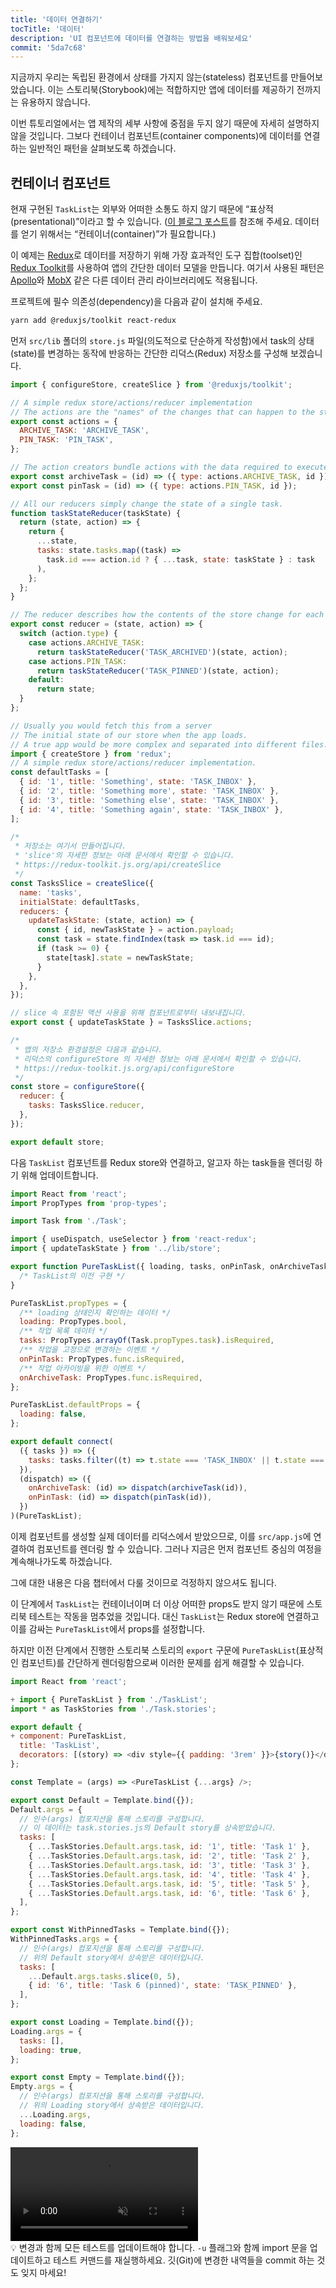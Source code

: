 ```yaml
---
title: '데이터 연결하기'
tocTitle: '데이터'
description: 'UI 컴포넌트에 데이터를 연결하는 방법을 배워보세요'
commit: '5da7c68'
---
```


지금까지 우리는 독립된 환경에서 상태를 가지지 않는(stateless) 컴포넌트를 만들어보았습니다. 이는 스토리북(Storybook)에는 적합하지만 앱에 데이터를 제공하기 전까지는 유용하지 않습니다.

이번 튜토리얼에서는 앱 제작의 세부 사항에 중점을 두지 않기 때문에 자세히 설명하지 않을 것입니다. 그보다 컨테이너 컴포넌트(container components)에 데이터를 연결하는 일반적인 패턴을 살펴보도록 하겠습니다.

## 컨테이너 컴포넌트

현재 구현된 `TaskList`는 외부와 어떠한 소통도 하지 않기 때문에 “표상적(presentational)”이라고 할 수 있습니다. ([이 블로그 포스트](https://medium.com/@dan_abramov/smart-and-dumb-components-7ca2f9a7c7d0)를 참조해 주세요. 데이터를 얻기 위해서는 “컨테이너(container)”가 필요합니다.)

이 예제는 [Redux](https://redux.js.org/)로 데이터를 저장하기 위해 가장 효과적인 도구 집합(toolset)인 [Redux Toolkit](https://redux-toolkit.js.org/)를 사용하여 앱의 간단한 데이터 모델을 만듭니다. 여기서 사용된 패턴은 [Apollo](https://www.apollographql.com/client/)와 [MobX](https://mobx.js.org/) 같은 다른 데이터 관리 라이브러리에도 적용됩니다.

프로젝트에 필수 의존성(dependency)을 다음과 같이 설치해 주세요.

```bash
yarn add @reduxjs/toolkit react-redux
```

먼저 `src/lib` 폴더의 `store.js` 파일(의도적으로 단순하게 작성함)에서 task의 상태(state)를 변경하는 동작에 반응하는 간단한 리덕스(Redux) 저장소를 구성해 보겠습니다.

```js:title=src/lib/store.js
import { configureStore, createSlice } from '@reduxjs/toolkit';

// A simple redux store/actions/reducer implementation
// The actions are the "names" of the changes that can happen to the store
export const actions = {
  ARCHIVE_TASK: 'ARCHIVE_TASK',
  PIN_TASK: 'PIN_TASK',
};

// The action creators bundle actions with the data required to execute them
export const archiveTask = (id) => ({ type: actions.ARCHIVE_TASK, id });
export const pinTask = (id) => ({ type: actions.PIN_TASK, id });

// All our reducers simply change the state of a single task.
function taskStateReducer(taskState) {
  return (state, action) => {
    return {
      ...state,
      tasks: state.tasks.map((task) =>
        task.id === action.id ? { ...task, state: taskState } : task
      ),
    };
  };
}

// The reducer describes how the contents of the store change for each action
export const reducer = (state, action) => {
  switch (action.type) {
    case actions.ARCHIVE_TASK:
      return taskStateReducer('TASK_ARCHIVED')(state, action);
    case actions.PIN_TASK:
      return taskStateReducer('TASK_PINNED')(state, action);
    default:
      return state;
  }
};

// Usually you would fetch this from a server
// The initial state of our store when the app loads.
// A true app would be more complex and separated into different files.
import { createStore } from 'redux';
// A simple redux store/actions/reducer implementation.
const defaultTasks = [
  { id: '1', title: 'Something', state: 'TASK_INBOX' },
  { id: '2', title: 'Something more', state: 'TASK_INBOX' },
  { id: '3', title: 'Something else', state: 'TASK_INBOX' },
  { id: '4', title: 'Something again', state: 'TASK_INBOX' },
];

/*
 * 저장소는 여기서 만들어집니다.
 * 'slice'의 자세한 정보는 아래 문서에서 확인할 수 있습니다.
 * https://redux-toolkit.js.org/api/createSlice
 */
const TasksSlice = createSlice({
  name: 'tasks',
  initialState: defaultTasks,
  reducers: {
    updateTaskState: (state, action) => {
      const { id, newTaskState } = action.payload;
      const task = state.findIndex(task => task.id === id);
      if (task >= 0) {
        state[task].state = newTaskState;
      }
    },
  },
});

// slice 속 포함된 액션 사용을 위해 컴포넌트로부터 내보내집니다. 
export const { updateTaskState } = TasksSlice.actions;

/*
 * 앱의 저장소 환경설정은 다음과 같습니다.
 * 리덕스의 configureStore 의 자세한 정보는 아래 문서에서 확인할 수 있습니다.
 * https://redux-toolkit.js.org/api/configureStore
 */
const store = configureStore({
  reducer: {
    tasks: TasksSlice.reducer,
  },
});

export default store;
```

다음 `TaskList` 컴포넌트를 Redux store와 연결하고, 알고자 하는 task들을 렌더링 하기 위해 업데이트합니다.

```js:title=src/components/TaskList.js
import React from 'react';
import PropTypes from 'prop-types';

import Task from './Task';

import { useDispatch, useSelector } from 'react-redux';
import { updateTaskState } from '../lib/store';

export function PureTaskList({ loading, tasks, onPinTask, onArchiveTask }) {
  /* TaskList의 이전 구현 */
}

PureTaskList.propTypes = {
  /** loading 상태인지 확인하는 데이터 */
  loading: PropTypes.bool,
  /** 작업 목록 데이터 */
  tasks: PropTypes.arrayOf(Task.propTypes.task).isRequired,
  /** 작업을 고정으로 변경하는 이벤트 */
  onPinTask: PropTypes.func.isRequired,
  /** 작업 아카이빙을 위한 이벤트 */
  onArchiveTask: PropTypes.func.isRequired,
};

PureTaskList.defaultProps = {
  loading: false,
};

export default connect(
  ({ tasks }) => ({
    tasks: tasks.filter((t) => t.state === 'TASK_INBOX' || t.state === 'TASK_PINNED'),
  }),
  (dispatch) => ({
    onArchiveTask: (id) => dispatch(archiveTask(id)),
    onPinTask: (id) => dispatch(pinTask(id)),
  })
)(PureTaskList);
```

이제 컴포넌트를 생성할 실제 데이터를 리덕스에서 받았으므로, 이를 `src/app.js`에 연결하여 컴포넌트를 렌더링 할 수 있습니다. 그러나 지금은 먼저 컴포넌트 중심의 여정을 계속해나가도록 하겠습니다.

그에 대한 내용은 다음 챕터에서 다룰 것이므로 걱정하지 않으셔도 됩니다.

이 단계에서 `TaskList`는 컨테이너이며 더 이상 어떠한 props도 받지 않기 때문에 스토리북 테스트는 작동을 멈추었을 것입니다. 대신 `TaskList`는 Redux store에 연결하고 이를 감싸는 `PureTaskList`에서 props를 설정합니다.

하지만 이전 단계에서 진행한 스토리북 스토리의 `export` 구문에 `PureTaskList`(표상적인 컴포넌트)를 간단하게 렌더링함으로써 이러한 문제를 쉽게 해결할 수 있습니다.

```diff:title=src/components/TaskList.stories.js
import React from 'react';

+ import { PureTaskList } from './TaskList';
import * as TaskStories from './Task.stories';

export default {
+ component: PureTaskList,
  title: 'TaskList',
  decorators: [(story) => <div style={{ padding: '3rem' }}>{story()}</div>],
};

const Template = (args) => <PureTaskList {...args} />;

export const Default = Template.bind({});
Default.args = {
  // 인수(args) 컴포지션을 통해 스토리를 구성합니다.
  // 이 데이터는 task.stories.js의 Default story를 상속받았습니다.
  tasks: [
    { ...TaskStories.Default.args.task, id: '1', title: 'Task 1' },
    { ...TaskStories.Default.args.task, id: '2', title: 'Task 2' },
    { ...TaskStories.Default.args.task, id: '3', title: 'Task 3' },
    { ...TaskStories.Default.args.task, id: '4', title: 'Task 4' },
    { ...TaskStories.Default.args.task, id: '5', title: 'Task 5' },
    { ...TaskStories.Default.args.task, id: '6', title: 'Task 6' },
  ],
};

export const WithPinnedTasks = Template.bind({});
WithPinnedTasks.args = {
  // 인수(args) 컴포지션을 통해 스토리를 구성합니다.
  // 위의 Default story에서 상속받은 데이터입니다.
  tasks: [
    ...Default.args.tasks.slice(0, 5),
    { id: '6', title: 'Task 6 (pinned)', state: 'TASK_PINNED' },
  ],
};

export const Loading = Template.bind({});
Loading.args = {
  tasks: [],
  loading: true,
};

export const Empty = Template.bind({});
Empty.args = {
  // 인수(args) 컴포지션을 통해 스토리를 구성합니다.
  // 위의 Loading story에서 상속받은 데이터입니다.
  ...Loading.args,
  loading: false,
};
```

<video autoPlay muted playsInline loop>
  <source
    src="/intro-to-storybook/finished-tasklist-states.mp4"
    type="video/mp4"
  />
</video>

<div class="aside">
💡 변경과 함께 모든 테스트를 업데이트해야 합니다. <code>-u</code> 플래그와 함께 import 문을 업데이트하고 테스트 커맨드를 재실행하세요. 깃(Git)에 변경한 내역들을 commit 하는 것도 잊지 마세요!
</div>
